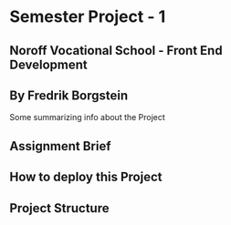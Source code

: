 # Semester Project - 1

## Noroff Vocational School - Front End Development

## By Fredrik Borgstein

Some summarizing info about the Project

## Assignment Brief

## How to deploy this Project

## Project Structure
